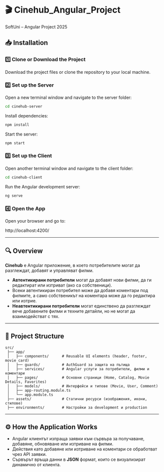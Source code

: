 # 🎬 Cinehub_Angular_Project
SoftUni – Angular Project 2025

## 📥 Installation

### 1️⃣ Clone or Download the Project
Download the project files or clone the repository to your local machine.

### 2️⃣ Set up the Server

Open a new terminal window and navigate to the server folder:

```bash
cd cinehub-server
```

Install dependencies:

```bash
npm install
```

Start the server:
```bash
npm start
```

### 3️⃣ Set up the Client

Open another terminal window and navigate to the client folder:

```bash
cd cinehub-client
```

Run the Angular development server:
```bash
ng serve
```

### 4️⃣ Open the App

Open your browser and go to:

http://localhost:4200/

---

## 🔍 Overview

**Cinehub** е Angular приложение, в което потребителите могат да разглеждат, добавят и управляват филми.

- **Автентикирани потребители** могат да добавят нови филми, да ги редактират или изтриват (ако са собственици).
- Всеки автентикиран потребител може да добавя коментари под филмите, а само собственикът на коментара може да го редактира или изтрие.
- **Неавтентикирани потребители** могат единствено да разглеждат вече добавените филми и техните детайли, но не могат да взаимодействат с тях.

---

## 📂 Project Structure

```plaintext
src/
 ├── app/
 │   ├── components/      # Reusable UI elements (header, footer, movie card)
 │   ├── guards/          # AuthGuard за защита на пътища
 │   ├── services/        # Angular услуги за потребители, филми и коментари
 │   ├── pages/           # Основни страници (Home, Catalog, Movie Details, Favorites)
 │   ├── models/          # Интерфейси и типове (Movie, User, Comment)
 │   ├── app-routing.module.ts
 │   └── app.module.ts
 ├── assets/              # Статични ресурси (изображения, икони, стилове)
 ├── environments/        # Настройки за development и production
```

---

## ⚙️ How the Application Works

- Angular клиентът изпраща заявки към сървъра за получаване, добавяне, обновяване или изтриване на филми.
- Действия като добавяне или изтриване на коментари се обработват чрез API заявки.
- Сървърът връща данни в **JSON** формат, които се визуализират динамично от клиента.
